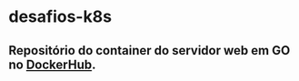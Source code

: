 # desafios-k8s

## Repositório do container do servidor web em GO no [DockerHub](https://hub.docker.com/r/pereiraze/go-desafio-k8s).

